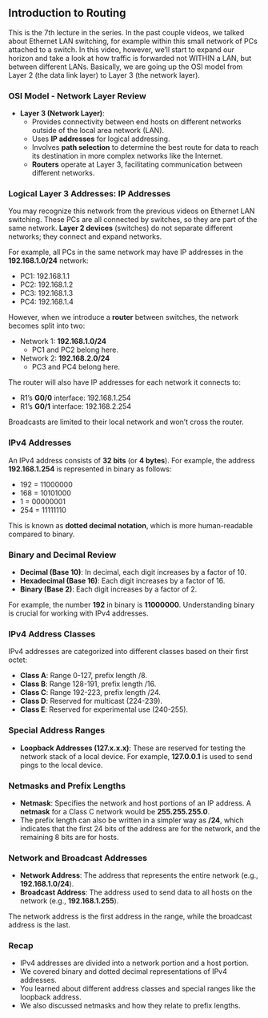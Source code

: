 ## Introduction to Routing

This is the 7th lecture in the series. In the past couple videos, we talked about Ethernet LAN switching, for example within this small network of PCs attached to a switch. In this video, however, we’ll start to expand our horizon and take a look at how traffic is forwarded not WITHIN a LAN, but between different LANs. Basically, we are going up the OSI model from Layer 2 (the data link layer) to Layer 3 (the network layer).

### OSI Model - Network Layer Review

- **Layer 3 (Network Layer)**: 
    - Provides connectivity between end hosts on different networks outside of the local area network (LAN).
    - Uses **IP addresses** for logical addressing.
    - Involves **path selection** to determine the best route for data to reach its destination in more complex networks like the Internet.
    - **Routers** operate at Layer 3, facilitating communication between different networks.

### Logical Layer 3 Addresses: IP Addresses

You may recognize this network from the previous videos on Ethernet LAN switching. These PCs are all connected by switches, so they are part of the same network. **Layer 2 devices** (switches) do not separate different networks; they connect and expand networks. 

For example, all PCs in the same network may have IP addresses in the **192.168.1.0/24** network:
- PC1: 192.168.1.1
- PC2: 192.168.1.2
- PC3: 192.168.1.3
- PC4: 192.168.1.4

However, when we introduce a **router** between switches, the network becomes split into two:
- Network 1: **192.168.1.0/24**
    - PC1 and PC2 belong here.
- Network 2: **192.168.2.0/24**
    - PC3 and PC4 belong here.

The router will also have IP addresses for each network it connects to:
- R1’s **G0/0** interface: 192.168.1.254
- R1’s **G0/1** interface: 192.168.2.254

Broadcasts are limited to their local network and won’t cross the router.

### IPv4 Addresses

An IPv4 address consists of **32 bits** (or **4 bytes**). For example, the address **192.168.1.254** is represented in binary as follows:
- 192 = 11000000
- 168 = 10101000
- 1 = 00000001
- 254 = 11111110

This is known as **dotted decimal notation**, which is more human-readable compared to binary.

### Binary and Decimal Review

- **Decimal (Base 10)**: In decimal, each digit increases by a factor of 10.
- **Hexadecimal (Base 16)**: Each digit increases by a factor of 16.
- **Binary (Base 2)**: Each digit increases by a factor of 2.

For example, the number **192** in binary is **11000000**. Understanding binary is crucial for working with IPv4 addresses.

### IPv4 Address Classes

IPv4 addresses are categorized into different classes based on their first octet:
- **Class A**: Range 0-127, prefix length /8.
- **Class B**: Range 128-191, prefix length /16.
- **Class C**: Range 192-223, prefix length /24.
- **Class D**: Reserved for multicast (224-239).
- **Class E**: Reserved for experimental use (240-255).

### Special Address Ranges

- **Loopback Addresses (127.x.x.x)**: These are reserved for testing the network stack of a local device. For example, **127.0.0.1** is used to send pings to the local device.
  
### Netmasks and Prefix Lengths

- **Netmask**: Specifies the network and host portions of an IP address. A **netmask** for a Class C network would be **255.255.255.0**.
- The prefix length can also be written in a simpler way as **/24**, which indicates that the first 24 bits of the address are for the network, and the remaining 8 bits are for hosts.

### Network and Broadcast Addresses

- **Network Address**: The address that represents the entire network (e.g., **192.168.1.0/24**).
- **Broadcast Address**: The address used to send data to all hosts on the network (e.g., **192.168.1.255**).

The network address is the first address in the range, while the broadcast address is the last.

### Recap

- IPv4 addresses are divided into a network portion and a host portion.
- We covered binary and dotted decimal representations of IPv4 addresses.
- You learned about different address classes and special ranges like the loopback address.
- We also discussed netmasks and how they relate to prefix lengths.
